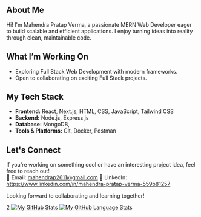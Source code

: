 

## About Me
Hi! I'm Mahendra Pratap Verma, a passionate MERN Web Developer eager to build scalable and efficient applications. I enjoy turning ideas into reality through clean, maintainable code.

## What I’m Working On
- Exploring Full Stack Web Development with modern frameworks.
- Open to collaborating on exciting Full Stack projects.

## My Tech Stack
- **Frontend:** React, Next.js, HTML, CSS, JavaScript, Tailwind CSS
- **Backend:** Node.js, Express.js
- **Database:** MongoDB,
- **Tools & Platforms:** Git, Docker, Postman

## Let's Connect
If you're working on something cool or have an interesting project idea, feel free to reach out!  
📧 Email: mahendrap2611@gmail.com
🔗 LinkedIn: https://www.linkedin.com/in/mahendra-pratap-verma-559b81257


Looking forward to collaborating and learning together!

2
[![My GitHub Stats](https://github-readme-stats.vercel.app/api/?username=Mahendra2611&count_private=true&theme=tokyonight&showicons=true)]()
[![My GitHub Language Stats](https://github-readme-stats.vercel.app/api/top-langs/?username=Mahendra2611&langs_count=5&theme=tokyonight)]()
